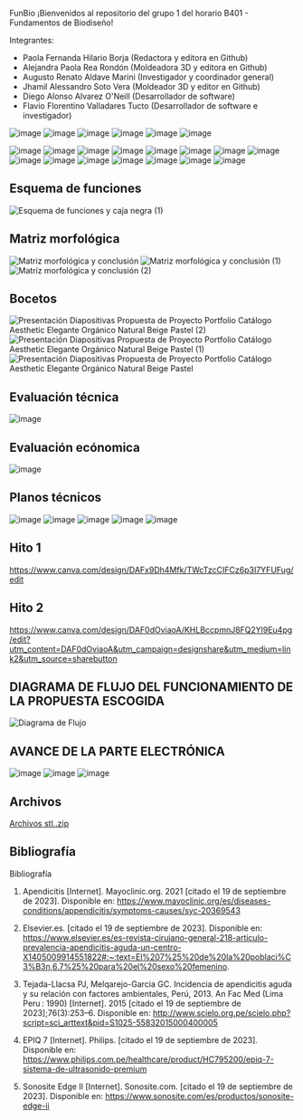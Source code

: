 FunBio
¡Bienvenidos al repositorio del grupo 1 del horario B401 - Fundamentos de Biodiseño!

Integrantes:
- Paola Fernanda Hilario Borja (Redactora y editora en Github)
- Alejandra Paola Rea Rondón (Moldeadora 3D y editora en Github)
- Augusto Renato Aldave Marini (Investigador y  coordinador general)
- Jhamil Alessandro Soto Vera (Moldeador 3D y editor en Github)
- Diego Alonso Alvarez O'Neill (Desarrollador de software)
- Flavio Florentino Valladares Tucto (Desarrollador de software e investigador)

![image](https://github.com/Jhamil-Soto/FunBio/assets/143336307/c46b4b2d-b82a-48b2-a32d-21a67e5d5062)
![image](https://github.com/Jhamil-Soto/FunBio/assets/143336307/ff9317f7-4463-4de9-ae69-ea3839c69518)
![image](https://github.com/Jhamil-Soto/FunBio/assets/143336307/c0250b06-478d-4378-8e6d-6c9d3e82d00d)
![image](https://github.com/Jhamil-Soto/FunBio/assets/143336307/55bcf7e6-04e1-4e60-939c-526a2d4caaf7)
![image](https://github.com/Jhamil-Soto/FunBio/assets/143336307/162a3e12-c6e2-4097-854b-34e4636b512c)
![image](https://github.com/Jhamil-Soto/FunBio/assets/143336307/51253f7f-7790-4aa9-acb8-69600d74c04c)


![image](https://github.com/Jhamil-Soto/FunBio/assets/143336307/52869f20-fc47-4e3a-b778-359a242dda5d)
![image](https://github.com/Jhamil-Soto/FunBio/assets/143336307/11eceaa1-ada3-439e-8188-65389f610a98)
![image](https://github.com/Jhamil-Soto/FunBio/assets/143336307/7036207f-a410-451a-9122-1397eee63b55)
![image](https://github.com/Jhamil-Soto/FunBio/assets/143336307/f69de117-537e-476a-80cd-cec01b6cca81)
![image](https://github.com/Jhamil-Soto/FunBio/assets/143336307/1285ed52-249a-4c38-97b4-99b6d26b380a)
![image](https://github.com/Jhamil-Soto/FunBio/assets/143336307/146970e2-ea37-4014-8e35-435b548aad49)
![image](https://github.com/Jhamil-Soto/FunBio/assets/143336307/6a02a7fc-b643-45a8-9357-a62bb3129e88)
![image](https://github.com/Jhamil-Soto/FunBio/assets/143336307/bee56f3c-ac49-4d85-b9e9-27a54b17a78c)
![image](https://github.com/Jhamil-Soto/FunBio/assets/143336307/a24dbdc0-d7cf-456f-b19a-087a98e21566)
![image](https://github.com/Jhamil-Soto/FunBio/assets/143336307/02a8c537-a260-4a33-84b2-58a666d6af1c)
![image](https://github.com/Jhamil-Soto/FunBio/assets/143336307/7c770c61-3669-4db4-8a68-d05e3b77d676)
![image](https://github.com/Jhamil-Soto/FunBio/assets/143336307/c1a6778e-021f-49c5-b72c-b49d5c697dfe)
![image](https://github.com/Jhamil-Soto/FunBio/assets/143336307/b3aa4772-ba8f-4b59-a497-c3710d424f1d)
![image](https://github.com/Jhamil-Soto/FunBio/assets/143336307/518bf6a5-e2fd-446b-8f50-4439932fb7d3)
![image](https://github.com/Jhamil-Soto/FunBio/assets/143336307/e943f406-446a-44be-ade9-15deff004860)

## **Esquema de funciones** ##

![Esquema de funciones y caja negra (1)](https://github.com/Jhamil-Soto/FunBio/assets/143302411/5eb61901-c9fb-482c-930d-40edc2cdc49b)

## **Matriz morfológica** ##

![Matriz morfológica y conclusión](https://github.com/Jhamil-Soto/FunBio/assets/143302411/e5097313-37cc-4a10-a4a4-ba8a48a4c198)
![Matriz morfológica y conclusión (1)](https://github.com/Jhamil-Soto/FunBio/assets/143302411/599482a4-2591-43cd-85eb-1fa383651983)
![Matriz morfológica y conclusión (2)](https://github.com/Jhamil-Soto/FunBio/assets/143302411/bdd0a597-711c-4f3b-bbcf-a2baab1642e2)


## **Bocetos** ##

![Presentación Diapositivas Propuesta de Proyecto Portfolio Catálogo Aesthetic Elegante Orgánico Natural Beige Pastel (2)](https://github.com/Jhamil-Soto/FunBio/assets/143302411/2d8beb83-ee11-4acc-8411-a399b5924326)
![Presentación Diapositivas Propuesta de Proyecto Portfolio Catálogo Aesthetic Elegante Orgánico Natural Beige Pastel (1)](https://github.com/Jhamil-Soto/FunBio/assets/143302411/30248ab1-eb1e-4d7c-932b-f42940abc91f)
![Presentación Diapositivas Propuesta de Proyecto Portfolio Catálogo Aesthetic Elegante Orgánico Natural Beige Pastel](https://github.com/Jhamil-Soto/FunBio/assets/143302411/69995c06-5e7f-4406-97b6-160a664124da)

## **Evaluación técnica** ##

![image](https://github.com/Jhamil-Soto/FunBio/assets/143336307/630572ef-7b43-4812-a2c4-022b203ca9b7)

## **Evaluación ecónomica** ##

![image](https://github.com/Jhamil-Soto/FunBio/assets/143336307/63dfec7b-9a66-49ab-9d8e-d2ee89640556)

## **Planos técnicos** #

![image](https://github.com/Jhamil-Soto/FunBio/assets/143336307/85e4a895-4692-47c2-b67c-b2286e35b1d4)
![image](https://github.com/Jhamil-Soto/FunBio/assets/143336307/b3f6fde2-6307-45db-bc24-360d8559424d)
![image](https://github.com/Jhamil-Soto/FunBio/assets/143336307/abe51d4e-08b7-40a8-b5cf-eaf21519ab21)
![image](https://github.com/Jhamil-Soto/FunBio/assets/143336307/cd6f5583-947d-496d-af11-78502881b539)
![image](https://github.com/Jhamil-Soto/FunBio/assets/143336307/30164f57-208b-431f-ba15-9e805c08fee8)

## Hito 1 ## 

https://www.canva.com/design/DAFx9Dh4Mfk/TWcTzcCIFCz6p3I7YFUFug/edit

## Hito 2 ##

https://www.canva.com/design/DAF0dOviaoA/KHLBccpmnJ8FQ2Yl9Eu4pg/edit?utm_content=DAF0dOviaoA&utm_campaign=designshare&utm_medium=link2&utm_source=sharebutton

## DIAGRAMA DE FLUJO DEL FUNCIONAMIENTO DE LA PROPUESTA ESCOGIDA ##

![Diagrama de Flujo](https://github.com/Jhamil-Soto/FunBio/assets/143336307/1ac45817-e91c-47a5-8a27-5c8fb24f6f4b)


## AVANCE DE LA PARTE ELECTRÓNICA ##

![image](https://github.com/Jhamil-Soto/FunBio/assets/143336307/29393b7c-6663-4a5d-997d-59f1f64a34ca)
![image](https://github.com/Jhamil-Soto/FunBio/assets/143336307/3939f228-e37d-4c6e-85cc-d5624bed1b73)
![image](https://github.com/Jhamil-Soto/FunBio/assets/143336307/a15af0a2-2ce5-4885-89c6-cf815e6fce46)

## Archivos ## 

[Archivos stl..zip](https://github.com/Jhamil-Soto/FunBio/files/13453426/Archivos.stl.zip)

## Bibliografía

Bibliografía

1.	Apendicitis [Internet]. Mayoclinic.org. 2021 [citado el 19 de septiembre de 2023]. Disponible en: https://www.mayoclinic.org/es/diseases-conditions/appendicitis/symptoms-causes/syc-20369543
 	 
2.	Elsevier.es. [citado el 19 de septiembre de 2023]. Disponible en: https://www.elsevier.es/es-revista-cirujano-general-218-articulo-prevalencia-apendicitis-aguda-un-centro-X1405009914551822#:~:text=El%207%25%20de%20la%20poblaci%C3%B3n,6.7%25%20para%20el%20sexo%20femenino.
 	 
3.	Tejada-Llacsa PJ, Melqarejo-Garcia GC. Incidencia de apendicitis aguda y su relación con factores ambientales, Perú, 2013. An Fac Med (Lima Peru : 1990) [Internet]. 2015 [citado el 19 de septiembre de 2023];76(3):253–6. Disponible en: http://www.scielo.org.pe/scielo.php?script=sci_arttext&pid=S1025-55832015000400005
 	 
4.	EPIQ 7 [Internet]. Philips. [citado el 19 de septiembre de 2023]. Disponible en: https://www.philips.com.pe/healthcare/product/HC795200/epiq-7-sistema-de-ultrasonido-premium
 	 
5.	Sonosite Edge II [Internet]. Sonosite.com. [citado el 19 de septiembre de 2023]. Disponible en: https://www.sonosite.com/es/productos/sonosite-edge-ii
 	 



